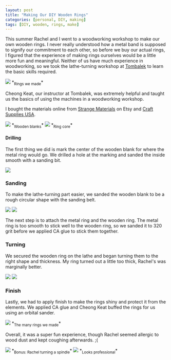```yaml
---
layout: post
title: "Making Our DIY Wooden Rings"
categories: [personal, DIY, making]
tags: [DIY, wooden, rings, make]
---
```


This summer Rachel and I went to a woodworking workshop to make our own wooden rings. I never really understood how a metal band is supposed to signify our commitment to each other, so before we buy our actual rings, I figured that the experience of making rings ourselves would be a little more fun and meaningful. Neither of us have much experience in woodworking, so we took the lathe-turning workshop at [Tombalek](https://tombalek.com/) to learn the basic skills required.

<img src="/assets/images/rings.jpg" class="thumbnail">
*<sub>Rings we made</sub>*

Cheong Keat, our instructor at Tombalek, was extremely helpful and taught us the basics of using the machines in a woodworking workshop.

I bought the materials online from [Strange Materials](https://www.etsy.com/shop/StrangeMaterial?ref=yr_purchases) on Etsy and [Craft Supplies USA](https://www.woodturnerscatalog.com/p/58/6911/artisan-Comfort-Ring-Core).

<img src="/assets/images/wooden_blanks.jpg" class="thumbnail">
*<sub>Wooden blanks</sub>*

<img src="/assets/images/ring_core.jpg" class="thumbnail">
*<sub>Ring core</sub>*

#### Drilling

The first thing we did is mark the center of the wooden blank for where the metal ring would go. We drilled a hole at the marking and sanded the inside smooth with a sanding bit.

<img src="/assets/images/drilling_ring.jpg" class="thumbnail">

### Sanding

To make the lathe-turning part easier, we sanded the wooden blank to be a rough circular shape with the sanding belt.

<img src="/assets/images/sanding_ring.jpg" class="thumbnail">

<img src="/assets/images/sanding_ring2.jpg" class="thumbnail">

The next step is to attach the metal ring and the wooden ring. The metal ring is too smooth to stick well to the wooden ring, so we sanded it to 320 grit before we applied CA glue to stick them together.

### Turning

We secured the wooden ring on the lathe and began turning them to the right shape and thickness. My ring turned out a little too thick, Rachel's was marginally better.

<img src="/assets/images/turning_ring.jpg" class="thumbnail">

<img src="/assets/images/turning_ring2.jpg" class="thumbnail">

### Finish

Lastly, we had to apply finish to make the rings shiny and protect it from the elements. We applied CA glue and Cheong Keat buffed the rings for us using an orbital sander.

<img src="/assets/images/many_rings.jpg" class="thumbnail">
*<sub>The many rings we made</sub>*

Overall, it was a super fun experience, though Rachel seemed allergic to wood dust and kept coughing afterwards. ;(

<img src="/assets/images/turning_wood.gif" class="thumbnail">
*<sub>Bonus: Rachel turning a spindle</sub>*

<img src="/assets/images/turning_wood2.gif" class="thumbnail">
*<sub>Looks professional</sub>*
